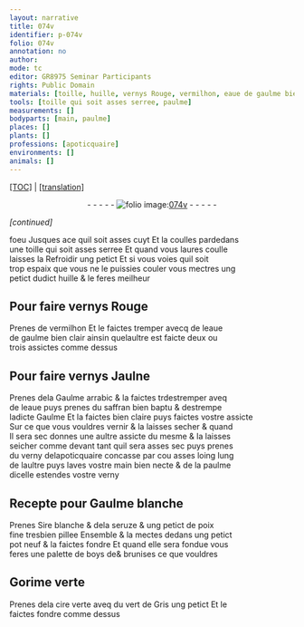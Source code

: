 ```yaml
---
layout: narrative
title: 074v
identifier: p-074v
folio: 074v
annotation: no
author:
mode: tc
editor: GR8975 Seminar Participants
rights: Public Domain
materials: [toille, huille, vernys Rouge, vermilhon, eaue de gaulme bien clair, vernys Jaulne, Gaulme arrabic, eaue, saffran bien baptu, Gaulme, verny, Sire blanche, seruze, poix, boys, Gorime, cire verte, vert de Gris]
tools: [toille qui soit asses serree, paulme]
measurements: []
bodyparts: [main, paulme]
places: []
plants: []
professions: [apoticquaire]
environments: []
animals: []
---
```


<p><a href="{{ site.baseurl }}/diplomatic/">[TOC]</a> | <a href="{{ site.baseurl }}/texts/p-074v_tl/" target="_blank">[translation]</a></p><div class="folio" align="center">- - - - - <a href="http://gallica.bnf.fr/ark:/12148/btv1b10500001g/f154.image" target="_blank"><img src="https://cu-mkp.github.io/2017-workshop-edition/assets/photo-icon.png" alt="folio image: " style="display:inline-block; margin-bottom:-3px;"/>074v</a> - - - - - </div>  
 
*[continued]*
  
foeu Jusques ace q<span class="exp">ui</span>l soit asses cuyt Et la coulles pardedans<br/> une <span class="tl"><span class="m">toille</span> q<span class="exp">ui</span> soit asses serree</span> Et quand vous laures coulle<br/> laisses la Refroidir ung petict Et si vous voies q<span class="exp">ui</span>l soit<br/> trop espaix q<span class="exp">ue</span> vous ne le puissies couler vous mectres ung<br/> petict dud<span class="exp">ict</span> <span class="m">huille</span> & le feres meilheur
 
 
  

## Pour faire <span class="m">vernys Rouge</span>

 
Prenes de <span class="m">vermilhon</span> Et le faictes tremper avecq de l<span class="m">eaue<br/> de gaulme bien clair</span> ainsin q<span class="exp">ue</span>lau<span class="exp">ltr</span>e est faicte deux ou<br/> trois assictes comme dess<span class="exp">us</span> 
 
 
  

## Pour faire <span class="m">vernys Jaulne</span>

 
Prenes dela <span class="m">Gaulme arrabic</span> & la faictes <span class="del">tr</span>destremper aveq<br/> de l<span class="m">eaue</span> puys prenes du <span class="m">saffran bien baptu</span> & destrempe<br/> lad<span class="exp">icte</span> <span class="m">Gaulme</span> Et la faictes bien claire puys faictes v<span class="exp">ost</span>re assicte<br/> Sur ce q<span class="exp">ue</span> vous vouldres vernir & la laisses secher & quand<br/> Il sera sec donnes une au<span class="exp">ltr</span>e assicte du mesme & la laisses<br/> seicher comme devant tant q<span class="exp">ui</span>l sera asses sec puys prenes<br/> du <span class="m">verny</span> del<span class="pro">apoticquaire</span> concasse par cou asses loing lung<br/> de lau<span class="exp">ltr</span>e puys laves v<span class="exp">ost</span>re <span class="bp">main</span> bien necte & de la <span class="tl"><span class="bp">paulme</span></span><br/> dicell<span class="exp">e</span> estendes v<span class="exp">ost</span>re <span class="m">verny</span> 
 
 
  

## Recepte pour <span class="m">Gaulme</span> blanche

 
Prenes <span class="m">Sire blanche</span> & dela <span class="m">seruze</span> & ung petict de <span class="m">poix</span><br/> fine tresbien pillee Ensemble & la mectes dedans ung petict<br/> pot neuf & la faictes fondre Et quand elle sera fondue vous<br/> feres une palette de <span class="m">boys</span> <span class="del">de</span><span class="add">&</span> brunises ce q<span class="exp">ue</span> vouldres
 
 
  

## <span class="m">Gorime</span> verte

 
Prenes dela <span class="m">cire verte</span> aveq du <span class="m">vert de Gris</span> ung petict Et le<br/> faictes fondre comme dess<span class="exp">us</span> 
 
